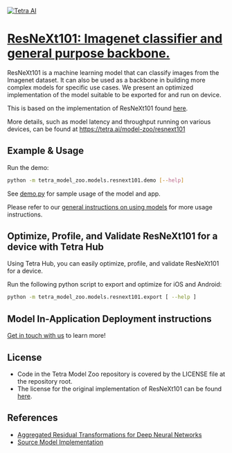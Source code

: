 [![Tetra AI](https://tetra-public-assets.s3.us-west-2.amazonaws.com/model-zoo/logo.svg)](https://tetra.ai/)


# [ResNeXt101: Imagenet classifier and general purpose backbone.](https://tetra.ai/model-zoo/resnext101)

ResNeXt101 is a machine learning model that can classify images from the Imagenet dataset. It can also be used as a backbone in building more complex models for specific use cases. We present an optimized implementation of the model suitable to be exported for and run on device.

This is based on the implementation of ResNeXt101 found [here](https://github.com/pytorch/vision/blob/main/torchvision/models/resnet.py).

More details, such as model latency and throughput running on various devices, can be found at https://tetra.ai/model-zoo/resnext101


## Example & Usage

Run the demo:
```bash
python -m tetra_model_zoo.models.resnext101.demo [--help]
```

See [demo.py](demo.py) for sample usage of the model and app.

Please refer to our [general instructions on using models](../../#tetra-model-zoo) for more usage instructions.


## Optimize, Profile, and Validate ResNeXt101 for a device with Tetra Hub
Using Tetra Hub, you can easily optimize, profile, and validate ResNeXt101 for a device.

Run the following python script to export and optimize for iOS and Android:
```bash
python -m tetra_model_zoo.models.resnext101.export [ --help ]
```

## Model In-Application Deployment instructions
<a href="mailto:support@tetra.ai?subject=Request Access for Tetra Hub&body=Interest in using ResNeXt101 in model zoo for deploying on-device.">Get in touch with us</a> to learn more!


## License
- Code in the Tetra Model Zoo repository is covered by the LICENSE file at the repository root.
- The license for the original implementation of ResNeXt101 can be found [here](https://github.com/pytorch/vision/blob/main/LICENSE).


## References
* [Aggregated Residual Transformations for Deep Neural Networks](https://arxiv.org/abs/1611.05431)
* [Source Model Implementation](https://github.com/pytorch/vision/blob/main/torchvision/models/resnet.py)
